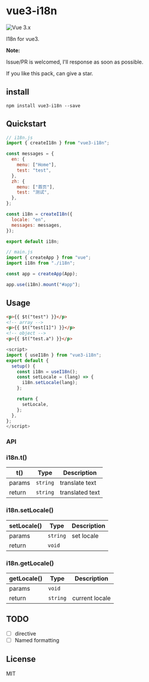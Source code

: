 # vue3-i18n

![Vue 3.x](https://img.shields.io/badge/vue-3.x-green.svg "Vue 3 Compatible")

I18n for vue3.

**Note:**

Issue/PR is welcomed, I'll response as soon as possible.

If you like this pack, can give a star.

## install

`npm install vue3-i18n --save`

## Quickstart

```javascript
// i18n.js
import { createI18n } from "vue3-i18n";

const messages = {
  en: {
    menu: ["Home"],
    test: "test",
  },
  zh: {
    menu: ["首页"],
    test: "测试",
  },
};

const i18n = createI18n({
  locale: "en",
  messages: messages,
});

export default i18n;
```

```javascript
// main.js
import { createApp } from "vue";
import i18n from "./i18n";

const app = createApp(App);

app.use(i18n).mount("#app");
```

## Usage

```html
<p>{{ $t("test") }}</p>
<!-- array -->
<p>{{ $t("test[1]") }}</p>
<!-- object -->
<p>{{ $t("test.a") }}</p>
```

```javascript
<script>
import { useI18n } from "vue3-i18n";
export default {
  setup() {
    const i18n = useI18n();
    const setLocale = (lang) => {
      i18n.setLocale(lang);
    };

    return {
      setLocale,
    };
  },
};
</script>
```

### API

### i18n.t()

| t()    | Type     | Description     |
| ------ | -------- | --------------- |
| params | `string` | translate text  |
| return | `string` | translated text |

### i18n.setLocale()

| setLocale() | Type     | Description |
| ----------- | -------- | ----------- |
| params      | `string` | set locale  |
| return      | `void`   |             |

### i18n.getLocale()

| getLocale() | Type     | Description    |
| ----------- | -------- | -------------- |
| params      | `void`   |                |
| return      | `string` | current locale |

## TODO

- [ ] directive
- [ ] Named formatting

## License

MIT
